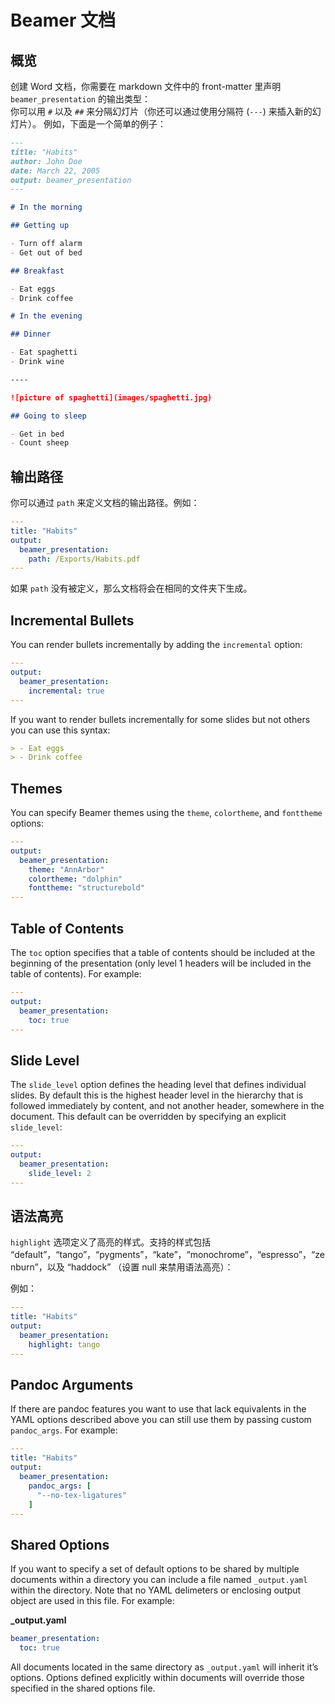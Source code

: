 # Beamer 文档
## 概览

创建 Word 文档，你需要在 markdown 文件中的 front-matter 里声明 `beamer_presentation` 的输出类型：  
你可以用 `#` 以及 `##` 来分隔幻灯片（你还可以通过使用分隔符 (`---`) 来插入新的幻灯片）。
例如，下面是一个简单的例子：
```markdown
---
title: "Habits"
author: John Doe
date: March 22, 2005
output: beamer_presentation
---

# In the morning

## Getting up

- Turn off alarm
- Get out of bed

## Breakfast

- Eat eggs
- Drink coffee

# In the evening

## Dinner

- Eat spaghetti
- Drink wine

----

![picture of spaghetti](images/spaghetti.jpg)

## Going to sleep

- Get in bed
- Count sheep
```  

## 输出路径
你可以通过 `path` 来定义文档的输出路径。例如：    

```yaml
---
title: "Habits"
output:
  beamer_presentation:
    path: /Exports/Habits.pdf
---
```   
如果 `path` 没有被定义，那么文档将会在相同的文件夹下生成。

## Incremental Bullets
You can render bullets incrementally by adding the `incremental` option:
```yaml
---
output:
  beamer_presentation:
    incremental: true
---
```
If you want to render bullets incrementally for some slides but not others you can use this syntax:
```markdown
> - Eat eggs
> - Drink coffee
```

## Themes
You can specify Beamer themes using the `theme`, `colortheme`, and `fonttheme` options:  
```yaml
---
output:
  beamer_presentation:
    theme: "AnnArbor"
    colortheme: "dolphin"
    fonttheme: "structurebold"
---
```

## Table of Contents
The `toc` option specifies that a table of contents should be included at the beginning of the presentation (only level 1 headers will be included in the table of contents). For example:
```yaml
---
output:
  beamer_presentation:
    toc: true
---
```

## Slide Level
The `slide_level` option defines the heading level that defines individual slides. By default this is the highest header level in the hierarchy that is followed immediately by content, and not another header, somewhere in the document. This default can be overridden by specifying an explicit `slide_level`:
```yaml
---
output:
  beamer_presentation:
    slide_level: 2
---
```

## 语法高亮
`highlight` 选项定义了高亮的样式。支持的样式包括 “default”，“tango”，“pygments”，“kate”，“monochrome”，“espresso”，“zenburn”，以及 “haddock” （设置 null 来禁用语法高亮）：    

例如：  
```yaml
---
title: "Habits"
output:
  beamer_presentation:
    highlight: tango
---
```

## Pandoc Arguments   
If there are pandoc features you want to use that lack equivalents in the YAML options described above you can still use them by passing custom `pandoc_args`. For example:  
```yaml
---
title: "Habits"
output:
  beamer_presentation:
    pandoc_args: [
      "--no-tex-ligatures"
    ]
---
```

## Shared Options
If you want to specify a set of default options to be shared by multiple documents within a directory you can include a file named `_output.yaml` within the directory. Note that no YAML delimeters or enclosing output object are used in this file. For example:    

**_output.yaml**
```yaml
beamer_presentation:
  toc: true
```
All documents located in the same directory as `_output.yaml` will inherit it’s options. Options defined explicitly within documents will override those specified in the shared options file.
